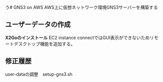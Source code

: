 う# GNS3 on AWS
AWS上に仮想ネットワーク環境GNS3サーバーを構築する

## ユーザーデータの作成


**X2Goのインストール**
EC2 instance connectではGUI表示ができないためリモートデスクトップ機能を追加する。



## 修正履歴
user-dataの調整　setup-gns3.sh

